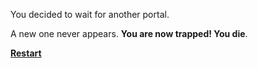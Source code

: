 You decided to wait for another portal.

A new one never appears. **You are now trapped! You die**.

**[Restart](../wake-up.md)**
